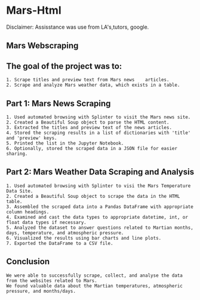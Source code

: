 # Mars-Html
Disclaimer: Assisstance was use from LA's,tutors, google.

## Mars Webscraping 

## The goal of the project was to:
    1. Scrape titles and preview text from Mars news    articles.
    2. Scrape and analyze Mars weather data, which exists in a table.

    
## Part 1: Mars News Scraping
    1. Used automated browsing with Splinter to visit the Mars news site.
    2. Created a Beautiful Soup object to parse the HTML content.
    3. Extracted the titles and preview text of the news articles.
    4. Stored the scraping results in a list of dictionaries with 'title' and 'preview' keys.
    5. Printed the list in the Jupyter Notebook.
    6. Optionally, stored the scraped data in a JSON file for easier sharing.

    
## Part 2: Mars Weather Data Scraping and Analysis
    1. Used automated browsing with Splinter to visi the Mars Temperature Data Site.
    2. Created a Beautiful Soup object to scrape the data in the HTML table.
    3. Assembled the scraped data into a Pandas DataFrame with appropriate column headings.
    4. Examined and cast the data types to appropriate datetime, int, or float data types if necessary.
    5. Analyzed the dataset to answer questions related to Martian months, days, temperature, and atmospheric pressure.
    6. Visualized the results using bar charts and line plots.
    7. Exported the DataFrame to a CSV file.

## Conclusion
    We were able to successfully scrape, collect, and analyse the data from the websites related to Mars. 
    We found valuable data about the Martian temperatures, atmospheric pressure, and months/days. 





